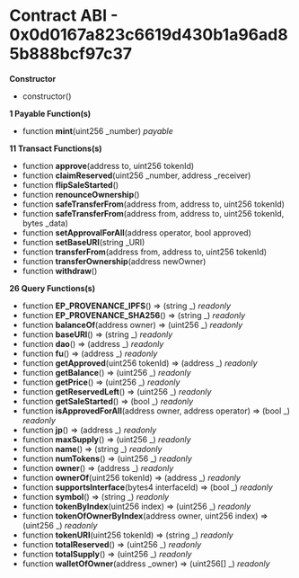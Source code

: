 # Contract ABI - 0x0d0167a823c6619d430b1a96ad85b888bcf97c37




**Constructor**

- constructor()

**1 Payable Function(s)**

- function **mint**(uint256 _number) _payable_

**11 Transact Functions(s)**

- function **approve**(address to, uint256 tokenId)
- function **claimReserved**(uint256 _number, address _receiver)
- function **flipSaleStarted**()
- function **renounceOwnership**()
- function **safeTransferFrom**(address from, address to, uint256 tokenId)
- function **safeTransferFrom**(address from, address to, uint256 tokenId, bytes _data)
- function **setApprovalForAll**(address operator, bool approved)
- function **setBaseURI**(string _URI)
- function **transferFrom**(address from, address to, uint256 tokenId)
- function **transferOwnership**(address newOwner)
- function **withdraw**()

**26 Query Functions(s)**

- function **EP_PROVENANCE_IPFS**() ⇒ (string _) _readonly_
- function **EP_PROVENANCE_SHA256**() ⇒ (string _) _readonly_
- function **balanceOf**(address owner) ⇒ (uint256 _) _readonly_
- function **baseURI**() ⇒ (string _) _readonly_
- function **dao**() ⇒ (address _) _readonly_
- function **fu**() ⇒ (address _) _readonly_
- function **getApproved**(uint256 tokenId) ⇒ (address _) _readonly_
- function **getBalance**() ⇒ (uint256 _) _readonly_
- function **getPrice**() ⇒ (uint256 _) _readonly_
- function **getReservedLeft**() ⇒ (uint256 _) _readonly_
- function **getSaleStarted**() ⇒ (bool _) _readonly_
- function **isApprovedForAll**(address owner, address operator) ⇒ (bool _) _readonly_
- function **jp**() ⇒ (address _) _readonly_
- function **maxSupply**() ⇒ (uint256 _) _readonly_
- function **name**() ⇒ (string _) _readonly_
- function **numTokens**() ⇒ (uint256 _) _readonly_
- function **owner**() ⇒ (address _) _readonly_
- function **ownerOf**(uint256 tokenId) ⇒ (address _) _readonly_
- function **supportsInterface**(bytes4 interfaceId) ⇒ (bool _) _readonly_
- function **symbol**() ⇒ (string _) _readonly_
- function **tokenByIndex**(uint256 index) ⇒ (uint256 _) _readonly_
- function **tokenOfOwnerByIndex**(address owner, uint256 index) ⇒ (uint256 _) _readonly_
- function **tokenURI**(uint256 tokenId) ⇒ (string _) _readonly_
- function **totalReserved**() ⇒ (uint256 _) _readonly_
- function **totalSupply**() ⇒ (uint256 _) _readonly_
- function **walletOfOwner**(address _owner) ⇒ (uint256[] _) _readonly_
